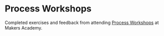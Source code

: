 # Process Workshops

Completed exercises and feedback from attending <a href="https://github.com/makersacademy/skills-workshops/tree/master/process_review">Process Workshops</a> at Makers Academy.
